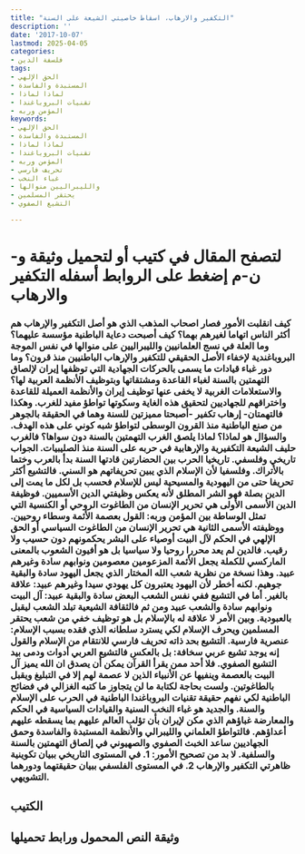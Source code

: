 ```yaml
---
title: "التكفير والارهاب، اسقاط خاصيتي الشيعة على السنة"
description: ''
date: '2017-10-07'
lastmod: 2025-04-05
categories:
- فلسفة الدين
tags:
- الحق الإلهي
- المستبدة والفاسدة
- لماذا لماذا
- تقنيات البروباغندا
- المؤمن وربه
keywords:
- الحق الإلهي
- المستبدة والفاسدة
- لماذا لماذا
- تقنيات البروباغندا
- المؤمن وربه
- تحريف فارسي
- غباء النخب
- والليبراليين منوالها
- يحتقر المسلمين
- التشيع الصفوي

---
```

# **لتصفح المقال في كتيب أو لتحميل وثيقة و-ن-م إضغط على الروابط أسفله** **التكفير والارهاب**

### كيف انقلبت الأمور فصار اصحاب المذهب الذي هو أصل التكفير والإرهاب هم أكثر الناس اتهاما لغيرهم بهما؟ كيف أصبحت دعاية الباطنية مؤسسة عليهما؟ وما العلة في نسج العلمانيين والليبراليين على منوالها في نفس الموجة البروباغندية لإخفاء الأصل الحقيقي للتكفير والإرهاب الباطنيين منذ قرون؟ وما دور غباء قيادات ما يسمى بالحركات الجهادية التي توظفها إيران لإلصاق التهمتين بالسنة لغباء القاعدة ومشتقاتها وبتوظيف الأنظمة العربية لها؟ والاستعلامات الغربية لا يخفى عنها توظيف إيران والأنظمة العميلة للقاعدة واختراقهم للجهاديين لتحقيق هذه الغاية وسكوتها تواطؤ مفيد للغرب. وهكذا فالتهمتان- إرهاب تكفير -أصبحتا مميزتين للسنة وهما في الحقيقة بالجوهر من صنع الباطنية منذ القرون الوسطى لتواطؤ شبه كوني على هذه الهدف. والسؤال هو لماذا؟ لماذا يلصق الغرب التهمتين بالسنة دون سواها؟ فالغرب حليف الشيعة التكفيرية والإرهابية في حربه على السنة منذ الصليبيات. الجواب تاريخي وفلسفي. تاريخيا الحرب بين الحضارتين قادتها السنة بدأ بالعرب وختما بالأتراك. وفلسفيا لأن الإسلام الذي يبين تحريفاتهم هو السني. فالتشيع أكثر تحريفا حتى من اليهودية والمسيحية ليس للإسلام فحسب بل لكل ما يمت إلى الدين بصلة فهو الشر المطلق لأنه يعكس وظيفتي الدين الأسميين. فوظيفة الدين الأسمى الأولى هي تحرير الإنسان من الطاغوت الروحي أو الكنسية التي تمثل الوساطة بين المؤمن وربه: القول بعصمة الأئمة وسطاء روحيين. ووظيفته الأسمى الثانية هي تحرير الإنسان من الطاغوت السياسي أو الحق الإلهي في الحكم لآل البيت أوصياء على البشر يحكمونهم دون حسيب ولا رقيب. فالدين لم يعد محررا روحيا ولا سياسيا بل هو أفيون الشعوب بالمعنى الماركسي للكملة يجعل الأئمة المزعومين معصومين ونوابهم سادة وغيرهم عبيد. وهذا نسخة من نظرية شعب الله المختار الذي يجعل اليهود سادة والبقية جوهيم. لكنه أخطر لأن اليهود يعتبرون كل يهودي سيدا وغيرهم عبيد: علاقة بالغير. أما في التشيع ففي نفس الشعب البعض سادة والبقية عبيد: آل البيت ونوابهم سادة والشعب عبيد ومن ثم فالثقافة الشيعية تبلد الشعب ليقبل بالعبودية. وبين الأمر لا علاقة له بالإسلام بل هو توظيف خفي من شعب يحتقر المسلمين ويحرف الإسلام لكي يسترد سلطانه الذي فقده بسبب الإسلام: عنصرية فارسية. التشيع بحد ذاته تحريف فارسي للانتقام من الإسلام والقول إنه يوجد تشيع عربي سخافة: بل بالعكس فالتشيع العربي أدوات ودمى بيد التشيع الصفوي. فلا أحد ممن يقرأ القرآن يمكن أن يصدق ان الله يميز آل البيت بالعصمة وينفيها عن الأنبياء الذين لا عصمة لهم إلا في التبليغ ويقبل بالطاغوتين. ولست بحاجة لكتابة ما لن يتجاوز ما كتبه الغزالي في فضائح الباطنية لكي نفهم حقيقة تقنيات البروباغندا الباطنية في الحرب على الإسلام والسنة. والجديد هو غباء النخب السنية والقيادات السياسية في الحكم والمعارضة غباؤهم الذي مكن لإيران بأن تؤلب العالم عليهم بما يسقطه عليهم أعداؤهم. فالتواطؤ العلماني والليبرالي والأنظمة المستبدة والفاسدة وحمق الجهاديين ساعد الخبث الصفوي والصهيوني في إلصاق التهمتين بالسنة والسلفية. لا بد من تصحيح الأمور: 1. في المستوى التاريخي ببيان تكوينية ظاهرتي التكفير والإرهاب 2. في المستوى الفلسفي ببيان حقيقتهما ودورهما التشويهي.

## الكتيب

## وثيقة النص المحمول ورابط تحميلها

###
